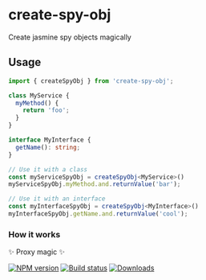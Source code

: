 create-spy-obj
===

Create jasmine spy objects magically

## Usage

```ts
import { createSpyObj } from 'create-spy-obj';

class MyService {
  myMethod() {
    return 'foo';
  }
}

interface MyInterface {
  getName(): string;
}

// Use it with a class
const myServiceSpyObj = createSpyObj<MyService>()
myServiceSpyObj.myMethod.and.returnValue('bar');

// Use it with an interface
const myInterfaceSpyObj = createSpyObj<MyInterface>()
myInterfaceSpyObj.getName.and.returnValue('cool');
```

### How it works

✨ Proxy magic ✨

[![NPM version][npm-image]][npm-url]
[![Build status][travis-image]][travis-url]
[![Downloads][downloads-image]][downloads-url]

[npm-image]: https://img.shields.io/npm/v/create-spy-obj.svg?style=flat-square
[npm-url]: https://npmjs.org/package/create-spy-obj
[travis-image]: https://img.shields.io/travis/kolodny/create-spy-obj.svg?style=flat-square
[travis-url]: https://travis-ci.org/kolodny/create-spy-obj
[downloads-image]: http://img.shields.io/npm/dm/create-spy-obj.svg?style=flat-square
[downloads-url]: https://npmjs.org/package/create-spy-obj